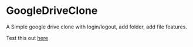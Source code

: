 # GoogleDriveClone
A Simple google drive clone with login/logout, add folder, add file features.

Test this out [here](https://igdrive.igrohan.repl.co)
